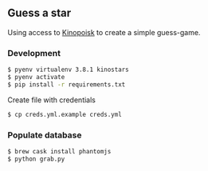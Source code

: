 ## Guess a star

Using access to [Kinopoisk](https://www.kinopoisk.ru/) to create a simple guess-game.


### Development

```bash
$ pyenv virtualenv 3.8.1 kinostars
$ pyenv activate
$ pip install -r requirements.txt
```

Create file with credentials

```bash
$ cp creds.yml.example creds.yml
```

### Populate database

```bash
$ brew cask install phantomjs
$ python grab.py
```